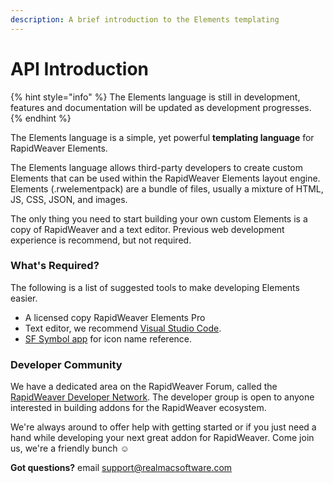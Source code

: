 ```yaml
---
description: A brief introduction to the Elements templating
---
```


# API Introduction

{% hint style="info" %}
The Elements language is still in development, features and documentation will be updated as development progresses.
{% endhint %}

The Elements language is a simple, yet powerful **templating language** for RapidWeaver Elements.

The Elements language allows third-party developers to create custom Elements that can be used within the RapidWeaver Elements layout engine. Elements (.rwelementpack) are a bundle of files, usually a mixture of HTML, JS, CSS, JSON, and images.

The only thing you need to start building your own custom Elements is a copy of RapidWeaver and a text editor. Previous web development experience is recommend, but not required.

### What's Required?

The following is a list of suggested tools to make developing Elements easier.

* A licensed copy RapidWeaver Elements Pro
* Text editor, we recommend [Visual Studio Code](https://code.visualstudio.com).
* [SF Symbol app](https://developer.apple.com/sf-symbols/) for icon name reference.

### Developer Community

We have a dedicated area on the RapidWeaver Forum, called the [RapidWeaver Developer Network](https://forums.realmacsoftware.com/c/rapidweaver-developer-network/28). The developer group is open to anyone interested in building addons for the RapidWeaver ecosystem.&#x20;

We're always around to offer help with getting started or if you just need a hand while developing your next great addon for RapidWeaver. Come join us, we're a friendly bunch ☺️

**Got questions?** email support@realmacsoftware.com

